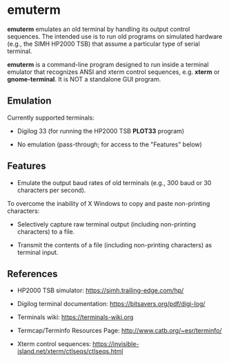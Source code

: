 # emuterm

**emuterm** emulates an old terminal by handling its output control
sequences. The intended use is to run old programs on simulated hardware
(e.g., the SIMH HP2000 TSB) that assume a particular type of serial terminal.

**emuterm** is a command-line program designed to run inside a terminal
emulator that recognizes ANSI and xterm control sequences, e.g. **xterm**
or **gnome-terminal**. It is NOT a standalone GUI program.

## Emulation

Currently supported terminals:

- Digilog 33 (for running the HP2000 TSB **PLOT33** program)

- No emulation (pass-through; for access to the "Features" below)

## Features

- Emulate the output baud rates of old terminals (e.g., 300 baud or 30
characters per second).

To overcome the inability of X Windows to copy and paste non-printing
characters:

- Selectively capture raw terminal output (including non-printing
characters) to a file.

- Transmit the contents of a file (including non-printing characters) as
terminal input.

## References

- HP2000 TSB simulator: https://simh.trailing-edge.com/hp/

- Digilog terminal documentation: https://bitsavers.org/pdf/digi-log/

- Terminals wiki: https://terminals-wiki.org

- Termcap/Terminfo Resources Page: http://www.catb.org/~esr/terminfo/

- Xterm control sequences: https://invisible-island.net/xterm/ctlseqs/ctlseqs.html
